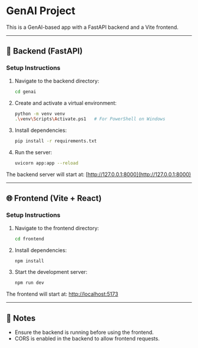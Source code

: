 
# GenAI Project

This is a GenAI-based app with a FastAPI backend and a Vite frontend.

---

## 🧠 Backend (FastAPI)

### Setup Instructions

1. Navigate to the backend directory:
   ```bash
   cd genai
   ```

2. Create and activate a virtual environment:
   ```bash
   python -m venv venv
   .\venv\Scripts\Activate.ps1   # For PowerShell on Windows
   ```

3. Install dependencies:
   ```bash
   pip install -r requirements.txt
   ```

4. Run the server:
   ```bash
   uvicorn app:app --reload
   ```

The backend server will start at: [http://127.0.0.1:8000](http://127.0.0.1:8000)

---

## 🌐 Frontend (Vite + React)

### Setup Instructions

1. Navigate to the frontend directory:
   ```bash
   cd frontend
   ```

2. Install dependencies:
   ```bash
   npm install
   ```

3. Start the development server:
   ```bash
   npm run dev
   ```

The frontend will start at: [http://localhost:5173](http://localhost:5173)

---

## 🔄 Notes

- Ensure the backend is running before using the frontend.
- CORS is enabled in the backend to allow frontend requests.
